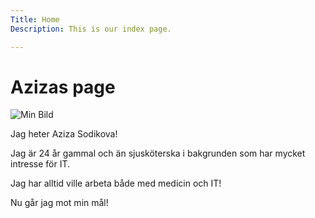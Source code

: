```yaml
---
Title: Home
Description: This is our index page.

---
```


Azizas page
==========================
![Min Bild](image/m1.jpg)

Jag heter Aziza Sodikova!
 
Jag är 24 år gammal och än sjusköterska i bakgrunden som har mycket intresse för IT.

Jag har alltid ville arbeta både med medicin och IT! 

Nu går jag mot min mål!
